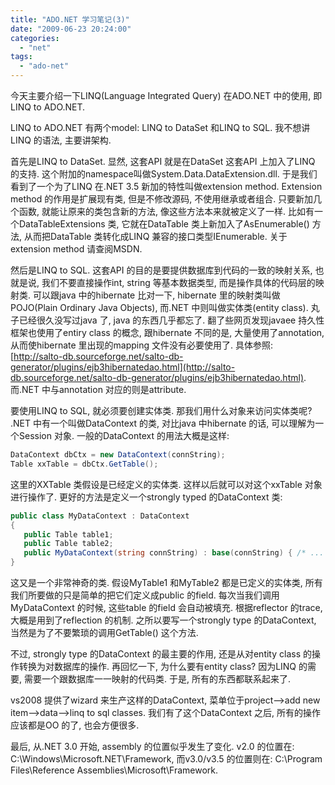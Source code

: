 ```yaml
---
title: "ADO.NET 学习笔记(3)"
date: "2009-06-23 20:24:00"
categories: 
  - "net"
tags: 
  - "ado-net"
---
```


今天主要介绍一下LINQ(Language Integrated Query) 在ADO.NET 中的使用, 即LINQ to ADO.NET.

LINQ to ADO.NET 有两个model: LINQ to DataSet 和LINQ to SQL. 我不想讲LINQ 的语法, 主要讲架构.

首先是LINQ to DataSet. 显然, 这套API 就是在DataSet 这套API 上加入了LINQ 的支持. 这个附加的namespace叫做System.Data.DataExtension.dll. 于是我们看到了一个为了LINQ 在.NET 3.5 新加的特性叫做extension method. Extension method 的作用是扩展现有类, 但是不修改源码, 不使用继承或者组合. 只要新加几个函数, 就能让原来的类包含新的方法, 像这些方法本来就被定义了一样. 比如有一个DataTableExtensions 类, 它就在DataTable 类上新加入了AsEnumerable() 方法, 从而把DataTable 类转化成LINQ 兼容的接口类型IEnumerable<T>. 关于extension method 请查阅MSDN.

然后是LINQ to SQL. 这套API 的目的是要提供数据库到代码的一致的映射关系, 也就是说, 我们不要直接操作int, string 等基本数据类型, 而是操作具体的代码层的映射类. 可以跟java 中的hibernate 比对一下, hibernate 里的映射类叫做POJO(Plain Ordinary Java Objects), 而.NET 中则叫做实体类(entity class). 丸子已经很久没写过java 了, java 的东西几乎都忘了. 翻了些网页发现javaee 持久性框架也使用了entiry class 的概念, 跟hibernate 不同的是, 大量使用了annotation, 从而使hibernate 里出现的mapping 文件没有必要使用了. 具体参照: [http://salto-db.sourceforge.net/salto-db-generator/plugins/ejb3hibernatedao.html](http://salto-db.sourceforge.net/salto-db-generator/plugins/ejb3hibernatedao.html). 而.NET 中与annotation 对应的则是attribute.

要使用LINQ to SQL, 就必须要创建实体类. 那我们用什么对象来访问实体类呢? .NET 中有一个叫做DataContext 的类, 对比java 中hibernate 的话, 可以理解为一个Session 对象. 一般的DataContext 的用法大概是这样:

```csharp
DataContext dbCtx = new DataContext(connString);
Table xxTable = dbCtx.GetTable();
```

这里的XXTable 类假设是已经定义的实体类. 这样以后就可以对这个xxTable 对象进行操作了. 更好的方法是定义一个strongly typed 的DataContext 类:

```csharp
public class MyDataContext : DataContext
{
   public Table table1;
   public Table table2;
   public MyDataContext(string connString) : base(connString) { /* ... */ }
}
```

这又是一个非常神奇的类. 假设MyTable1 和MyTable2 都是已定义的实体类, 所有我们所要做的只是简单的把它们定义成public 的field. 每次当我们调用MyDataContext 的时候, 这些table 的field 会自动被填充. 根据reflector 的trace, 大概是用到了reflection 的机制. 之所以要写一个strongly type 的DataContext, 当然是为了不要繁琐的调用GetTable() 这个方法.

不过, strongly type 的DataContext 的最主要的作用, 还是从对entity class 的操作转换为对数据库的操作. 再回忆一下, 为什么要有entity class? 因为LINQ 的需要, 需要一个跟数据库一一映射的代码类. 于是, 所有的东西都联系起来了.

vs2008 提供了wizard 来生产这样的DataContext, 菜单位于project-->add new item-->data-->linq to sql classes. 我们有了这个DataContext 之后, 所有的操作应该都是OO 的了, 也会方便很多.

最后, 从.NET 3.0 开始, assembly 的位置似乎发生了变化. v2.0 的位置在: C:\\Windows\\Microsoft.NET\\Framework, 而v3.0/v3.5 的位置则在: C:\\Program Files\\Reference Assemblies\\Microsoft\\Framework.
